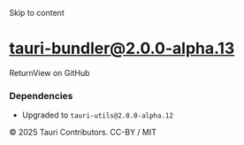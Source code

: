 Skip to content
# tauri-bundler@2.0.0-alpha.13
ReturnView on GitHub
### Dependencies
  * Upgraded to `tauri-utils@2.0.0-alpha.12`


© 2025 Tauri Contributors. CC-BY / MIT
